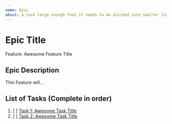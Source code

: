 ```yaml
---
name: Epic
about: A task large enough that it needs to be divided into smaller tasks. It will usually be labeled as `enhancement`.
---
```


<!-- Issue title should mirror the Epic Title. -->

# Epic Title

Feature: Awesome Feature Title

## Epic Description

This Feature will...

## List of Tasks (Complete in order)

1. [ ] [Task 1: Awesome Task Title](https://github.com/kuru-studio/kuru-studio-social-web/issues/1)
2. [ ] [Task 2: Awesome Task Title](https://github.com/kuru-studio/kuru-studio-social-web/issues/2)
